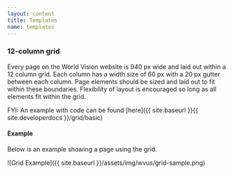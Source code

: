 ```yaml
---
layout: content
title: Templates
name: templates
---
```

### 12-column grid

Every page on the World Vision website is 940 px wide and laid out within a 12 column grid. Each column has a width size of 60 px with a 20 px gutter between each column. Page elements should be sized and laid out to fit within these boundaries.  Flexibility of layout is encouraged so long as all elements fit within the grid.

<span class="label label-info">FYI:</span> An example with code can be found [here]({{ site.baseurl }}{{ site.developerdocs }}/grid/basic)

#### Example

Below is an example showing a page using the grid.

![Grid Example]({{ site.baseurl }}/assets/img/wvus/grid-sample.png)
